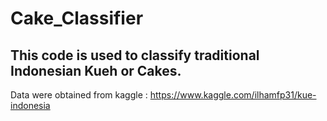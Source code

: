 # Cake_Classifier
## This code is used to classify traditional Indonesian Kueh or Cakes.
Data were obtained from kaggle : https://www.kaggle.com/ilhamfp31/kue-indonesia
